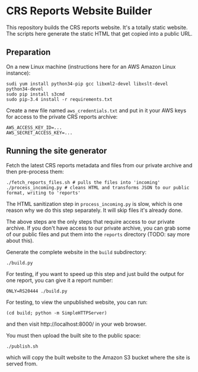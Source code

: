 # CRS Reports Website Builder

This repository builds the CRS reports website. It's a totally static website. The scripts here generate the static HTML that get copied into a public URL.

## Preparation

On a new Linux machine (instructions here for an AWS Amazon Linux instance):

	sudi yum install python34-pip gcc libxml2-devel libxslt-devel python34-devel
	sudo pip install s3cmd
	sudo pip-3.4 install -r requirements.txt

Create a new file named `aws_credentials.txt` and put in it your AWS keys for access to the private CRS reports archive:

	AWS_ACCESS_KEY_ID=...
	AWS_SECRET_ACCESS_KEY=...

## Running the site generator

Fetch the latest CRS reports metadata and files from our private archive and then pre-process them:

	./fetch_reports_files.sh # pulls the files into 'incoming'
	./process_incoming.py # cleans HTML and transforms JSON to our public format, writing to 'reports'

The HTML sanitization step in `process_incoming.py` is slow, which is one reason why we do this step separately. It will skip files it's already done.

The above steps are the only steps that require access to our private archive. If you don't have access to our private archive, you can grab some of our public files and put them into the `reports` directory (TODO: say more about this).

Generate the complete website in the `build` subdirectory:

	./build.py

For testing, if you want to speed up this step and just build the output for one report, you can give it a report number:

	ONLY=RS20444 ./build.py

For testing, to view the unpublished website, you can run:

	(cd build; python -m SimpleHTTPServer)

and then visit http://localhost:8000/ in your web browser.

You must then upload the built site to the public space:

	./publish.sh

which will copy the built website to the Amazon S3 bucket where the site is served from.
